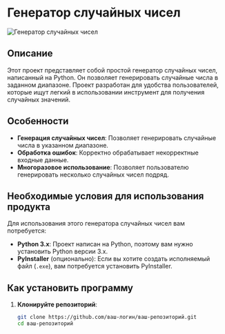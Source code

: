 # Генератор случайных чисел

![Генератор случайных чисел](https://img.icons8.com/color/96/000000/random.png)

## Описание

Этот проект представляет собой простой генератор случайных чисел, написанный на Python. Он позволяет генерировать случайные числа в заданном диапазоне. Проект разработан для удобства пользователей, которые ищут легкий в использовании инструмент для получения случайных значений.

## Особенности

- **Генерация случайных чисел**: Позволяет генерировать случайные числа в указанном диапазоне.
- **Обработка ошибок**: Корректно обрабатывает некорректные входные данные.
- **Многоразовое использование**: Позволяет пользователю генерировать несколько случайных чисел подряд.

## Необходимые условия для использования продукта

Для использования этого генератора случайных чисел вам потребуется:

- **Python 3.x**: Проект написан на Python, поэтому вам нужно установить Python версии 3.x.
- **PyInstaller** (опционально): Если вы хотите создать исполняемый файл (`.exe`), вам потребуется установить PyInstaller.

## Как установить программу

1. **Клонируйте репозиторий**:
   ```bash
   git clone https://github.com/ваш-логин/ваш-репозиторий.git
   cd ваш-репозиторий
